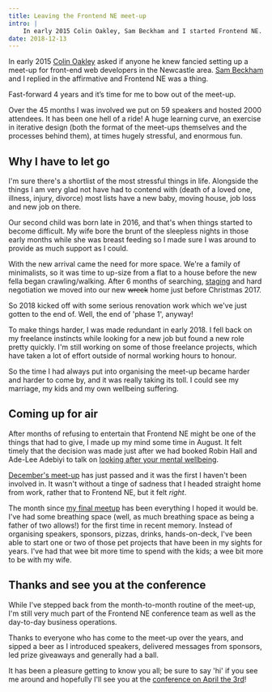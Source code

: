 ```yaml
---
title: Leaving the Frontend NE meet-up
intro: |
    In early 2015 Colin Oakley, Sam Beckham and I started Frontend NE. Fast-forward 4 years and it’s time for me to bow out of the meet-up.
date: 2018-12-13
---
```


In early 2015 [Colin Oakley](https://twitter.com/htmlandbacon) asked if anyone he knew fancied setting up a meet-up for front-end web developers in the Newcastle area. [Sam Beckham](https://twitter.com/samdbeckham) and I replied in the affirmative and Frontend NE was a thing.

Fast-forward 4 years and it’s time for me to bow out of the meet-up.

Over the 45 months I was involved we put on 59 speakers and hosted 2000 attendees. It has been one hell of a ride! A huge learning curve, an exercise in iterative design (both the format of the meet-ups themselves and the processes behind them), at times hugely stressful, and enormous fun.


## Why I have to let go

I'm sure there's a shortlist of the most stressful things in life. Alongside the things I am very glad not have had to contend with (death of a loved one, illness, injury, divorce) most lists have a new baby, moving house, job loss and new job on there.

Our second child was born late in 2016, and that's when things started to become difficult. My wife bore the brunt of the sleepless nights in those early months while she was breast feeding so I made sure I was around to provide as much support as I could.

With the new arrival came the need for more space. We're a family of minimalists, so it was time to up-size from a flat to a house before the new fella began crawling/walking. After 6 months of searching, [staging](https://en.wikipedia.org/wiki/Home_staging) and hard negotiation we moved into our new ~~wreck~~ home just before Christmas 2017.

So 2018 kicked off with some serious renovation work which we've just gotten to the end of. Well, the end of 'phase 1', anyway!

To make things harder, I was made redundant in early 2018. I fell back on my freelance instincts while looking for a new job but found a new role pretty quickly. I'm still working on some of those freelance projects, which have taken a lot of effort outside of normal working hours to honour.

So the time I had always put into organising the meet-up became harder and harder to come by, and it was really taking its toll. I could see my marriage, my kids and my own wellbeing suffering.


## Coming up for air

After months of refusing to entertain that Frontend NE might be one of the things that had to give, I made up my mind some time in August. It felt timely that the decision was made just after we had booked Robin Hall and Ade-Lee Adebiyi to talk on [looking after your mental wellbeing](https://frontendne.co.uk/events/2018-10-04).

[December's meet-up](https://frontendne.co.uk/events/2018-12-06) has just passed and it was the first I haven't been involved in. It wasn't without a tinge of sadness that I headed straight home from work, rather that to Frontend NE, but it felt *right*.

The month since [my final meetup](https://frontendne.co.uk/events/2018-11-01) has been everything I hoped it would be. I've had some breathing space (well, as much breathing space as being a father of two allows!) for the first time in recent memory. Instead of organising speakers, sponsors, pizzas, drinks, hands-on-deck, I've been able to start one or two of those pet projects that have been in my sights for years. I've had that wee bit more time to spend with the kids; a wee bit more to be with my wife.


## Thanks and see you at the conference

While I've stepped back from the month-to-month routine of the meet-up, I'm still very much part of the Frontend NE conference team as well as the day-to-day business operations.

Thanks to everyone who has come to the meet-up over the years, and sipped a beer as I introduced speakers, delivered messages from sponsors, led prize giveaways and generally had a ball.

It has been a pleasure getting to know you all; be sure to say 'hi' if you see me around and hopefully I'll see you at the [conference on April the 3rd](https://2019.frontendne.co.uk)!
